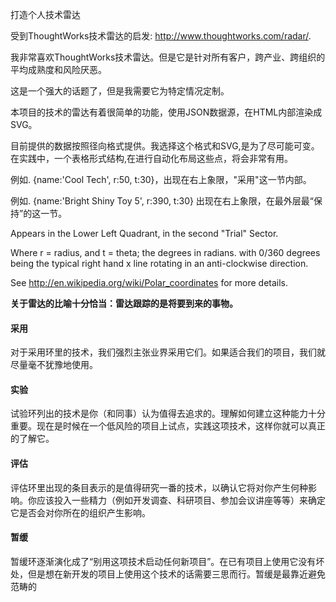 打造个人技术雷达

受到ThoughtWorks技术雷达的启发: http://www.thoughtworks.com/radar/.

我非常喜欢ThoughtWorks技术雷达。但是它是针对所有客户，跨产业、跨组织的平均成熟度和风险厌恶。

这是一个强大的话题了，但是我需要它为特定情况定制。

本项目的技术的雷达有着很简单的功能，使用JSON数据源，在HTML内部渲染成SVG。

目前提供的数据按照径向格式提供。我选择这个格式和SVG,是为了尽可能可变。在实践中，一个表格形式结构,在进行自动化布局这些点，将会非常有用。

例如. {name:'Cool Tech', r:50, t:30}，出现在右上象限，"采用"这一节内部。

例如. {name:'Bright Shiny Toy 5', r:390, t:30} 出现在右上象限，在最外层最“保持”的这一节。

Appears in the Lower Left Quadrant, in the second "Trial" Sector.

Where r = radius, and t = theta; the degrees in radians. with 0/360 degrees being the typical right hand x line rotating in an anti-clockwise direction.

See http://en.wikipedia.org/wiki/Polar_coordinates for more details.

**关于雷达的比喻十分恰当：雷达跟踪的是将要到来的事物。**

<h4>采用</h4>
对于采用环里的技术，我们强烈主张业界采用它们。如果适合我们的项目，我们就尽量毫不犹豫地使用。
<h4>实验</h4>
试验环列出的技术是你（和同事）认为值得去追求的。理解如何建立这种能力十分重要。现在是时候在一个低风险的项目上试点，实践这项技术，这样你就可以真正的了解它。
<h4>评估</h4>
评估环里出现的条目表示的是值得研究一番的技术，以确认它将对你产生何种影响。你应该投入一些精力（例如开发调查、科研项目、参加会议讲座等等）来确定它是否会对你所在的组织产生影响。
<h4>暂缓</h4>
暂缓环逐渐演化成了“别用这项技术启动任何新项目”。在已有项目上使用它没有坏处，但是想在新开发的项目上使用这个技术的话需要三思而行。暂缓是最靠近避免范畴的



